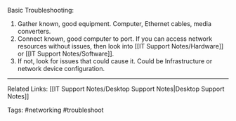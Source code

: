 Basic Troubleshooting:
1. Gather known, good equipment. Computer, Ethernet cables, media converters.
2. Connect known, good computer to port. If you can access network resources without issues, then look into [[IT Support Notes/Hardware]] or [[IT Support Notes/Software]].
3. If not, look for issues that could cause it. Could be Infrastructure or network device configuration.

---

Related Links:
[[IT Support Notes/Desktop Support Notes|Desktop Support Notes]]

Tags:
#networking #troubleshoot